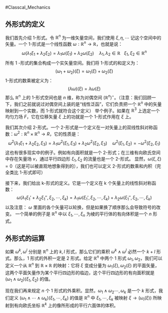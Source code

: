 #Classcal_Mechanics

## 外形式的定义
我们首先介绍 1-形式。令 $\mathbb{R}^{n}$ 为一维矢量空间，我们使用 $\xi,\eta,\cdots$ 记这个空间中的矢量。一个 1-形式是一个线性函数 $\omega:\mathbb{R}^{n} \rightarrow  \mathbb{R}$，也就是说：
$$
\omega(\lambda_{1} \xi_{1} + \lambda_{2} \xi_{2}) = \lambda_{1} \omega(\xi_{1}) + \lambda_{2}\omega(\xi_{2}) \quad \lambda_{1},\lambda_{2} \in \mathbb{R }\ \ \ \xi_{1},\xi_{2} \in \mathbb{R}^{n}
$$
所有 1 -形式的集合构成一个实矢量空间。我们将 1-形式的和定义为：
$$
(\omega_{1} + \omega_{2})(\xi) = \omega_{1}(\xi) + \omega_{2}(\xi)
$$
1-形式的数乘被定义为：
$$
(\lambda \omega)(\xi) = \lambda \omega (\xi)
$$
那么 $\mathbb{R}^{n}$ 上的 1-形式空间也是 $n$ 维，称为对偶空间 $(\mathbb{R}^{n})^{\star}$。（注意：我们回顾一下，我们之前就说过对偶空间上装的是“线性泛函”，它们负责把一个 $\mathbb{R}^{n}$ 中的矢量映射到一个实数，而 1-形式就符合这个定义）
举个例子。如果在 $\mathbb{R}^{3}$ 上选定一个均匀力场 $F$，它在位移矢量 $\xi$ 上的功就是一个 1-形式作用在 $\xi$ 上。

我们其次介绍 2-形式。一个 2-形式是一个定义在一对矢量上的双线性斜对称函数：$\omega^{2}:\mathbb{R}^{n} \times \mathbb{R}^{n} \rightarrow R$，它的性质是：
$$
\omega^{2}(\lambda_{1} \xi_{1} + \lambda_{2} \xi_{2},\xi_{3}) = \lambda_{1}\omega^{2}(\xi_{1},\xi_{3}) + \lambda_{2} \omega^{2}(\xi_{2},\xi_{3}) \quad \omega^{2}(\xi_{1},\xi_{2}) = - \omega^{2}(\xi_{2},\xi_{1})
$$
这也有很多现实中的例子。例如有向面积就是一个 2-形式；在三维有向欧氏空间中存在矢量场 $v$，通过平行四边形 $\xi_{1},\xi_{2}$ 的流量也是一个 2-形式。
显然，$\omega (\xi,\xi) = 0$（这是可以被直观地想象得到的），我们也可以定义 2-形式的数乘和内积（完全类比 1-形式即可）

接下来，我们给出 k-形式的定义。它是一个定义在 k 个矢量上的线性斜对称函数：
$$
\omega(\lambda_{1}\xi_{1}' + \lambda_{2} \xi_{1}'',\xi_{2},\cdots,\xi_{k}) = \lambda_{1} \omega(\xi_{1}' , \xi_{2},\cdots,\xi_{k}) + \lambda_{2} \omega(\xi_{1}'' , \xi_{2},\cdots,\xi_{k})
$$
以及注意： $\omega$ 里面的各个矢量可以轮换，但是如果换了顺序那么会导致符号的改变。
一个简单的例子是 $\mathbb{R}^{n}$ 中以 $\xi_{1},\cdots ,\xi_{n}$ 为棱的平行体的有向体积是一个 $n$ 形式。

## 外形式的运算
如果 $\omega^{k},\omega^{l}$ 分别是 $\mathbb{R}^{n}$ 上的 $k, l$ 形式，那么它们的乘积 $\omega^{k} \wedge \omega^{l}$ 必然一个 $k+l$ 形式。那么，1 形式的外积一定是 2 形式。给定 $\mathbb{R}^{n}$ 中两个 1 形式 $\omega_{1},\omega_{2}$，我们可以定义一个从 $\mathbb{R}^{n}$ 到 $\mathbb{R} \times \mathbb{R}$ 的映射：它将 $\xi$ 变成分量为 $\omega_{1}(\xi),\omega_{2}(\xi)$ 的平面矢量，这两个平面矢量作为某个平行四边形的临边，这个平行四边形的有向面积就是 $(\omega_{1} \wedge \omega_{2})(\xi_{1},\xi_{2})$ 的值。

现在我们再来规定 $n$ 个 1 形式的外乘积。显然，$\omega_{1} \wedge \omega_{2} \cdots ,\omega_{k}$ 是一个 $k$ 形式，我们定义 $(\omega_{1}\wedge \cdots \wedge \omega_{k} )(\xi_{1},\cdots,\xi_{k})$ 的值是 $\mathbb{R}^{n}$ 中 $\xi_{1},\cdots,\xi_{k}$ 被映射 $\xi \rightarrow (\omega_{i}(\xi))$ 所映射到有向欧氏坐标 $\mathbb{R}^{k}$ 上的像所形成的平行六面体的体积。









